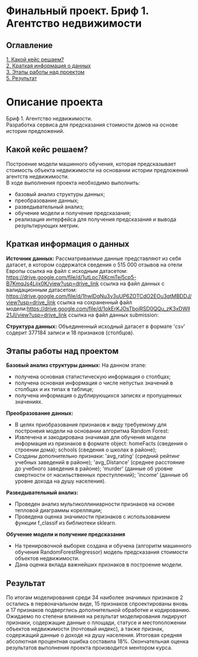 # Финальный проект. Бриф 1. Агентство недвижимости

## Оглавление
[1. Какой кейс решаем?](https://github.com/anton031179/sf_data_science/blob/main/PROJECT-3%20(EDA%20%2B%20Feature%20Engineering)/README.md#какой-кейс-решаем)  
[2. Краткая информация о данных](https://github.com/anton031179/sf_data_science/blob/main/PROJECT-3%20(EDA%20%2B%20Feature%20Engineering)/README.md#краткая-информация-о-данных)  
[3. Этапы работы над проектом](https://github.com/anton031179/sf_data_science/blob/main/PROJECT-3%20(EDA%20%2B%20Feature%20Engineering)/README.md#Этапы-работы-над-проектом)  
[5. Результат](https://github.com/anton031179/sf_data_science/blob/main/PROJECT-3%20(EDA%20%2B%20Feature%20Engineering)/README.md#результат)   

# Описание проекта 
Бриф 1. Агентство недвижимости.  
Разработка сервиса для предсказания стоимости домов на основе истории предложений.
				
## Какой кейс решаем?
Построение модели машинного обучения, которая предсказывает стоимость объекта недвижимости на основании истории предложений агентств недвижимости.  
В ходе выполнения проекта необходимо выполнить:
- базовый анализ структуры данных;
- преобразование данных;
- разведывательный анализ;
- обучение модели и получение предсказания;
- реализация интерфейса для получения предсказания и вывода результирующих метрик.

## Краткая информация о данных

**Источник данных:** 
Рассматриваемые данные представляют из себя датасет, в котором содержатся сведения о 515 000 отзывов на отели Европы
ссылка на файл с исходным датасетом: https://drive.google.com/file/d/1utLpc74KcmTej5cp5-B7KmqJs4Lijx0K/view?usp=drive_link
ссылка на файл данных с валидационным датасетом: https://drive.google.com/file/d/1hwlDqNu3v3uUP6ZOTCdO2EOu3qtMBDDJ/view?usp=drive_link
ссылка на сохраненный файл модели:https://drive.google.com/file/d/1okErKJOsTbojRSD0QQu_zK3xDWlI21Jl/view?usp=drive_link
ссылка на файл данных submission: 

**Структура данных:** 
Объединенный исходный датасет в формате 'csv' содерит 377184 записи и 18 признаков (столбцов).
  
## Этапы работы над проектом

**Базовый анализ структуры данных:**
На данном этапе:
- получена основная статистическую информация о столбцах;
- получена основная информация о числе непустых значений в столбцах и их типах в таблице;
- получена информация о дублирующихся записях и пропущенных значениях.

**Преобразование данных:**
- В целях приобразования признаков к виду требуемому для постронеия модели на основании алгоритма Random Forest:
- Извлечена и закодирована значимая для обучения модели информация из признаков в формате object: 
    homeFacts (сведения о строении дома);
    schools (сведения о школах в районе);
- Созданы дополнительно признаки: 
    'avg_rating' (средний рейтинг учебных заведений в районе);
    'avg_Distance' (среднее расстояние до учебного заведения в районе);
    'murder' (данные об уровне смертности от насильственных преступлений);
    'income' (данные об уровне дохода на душу населения).

**Разведывательный анализ:**
- Проведен анализ мультиколлиниарности признаков на основе тепловой диаграммы корелляции;
- Проведена оценка значимости признаков с использованием функции f_classif из библиотеки sklearn.

**Обучение модели и получение предсказания**
- На тренировочной выборке создана и обучена (алгоритм машинного обучения RandomForestRegressor) модель предсказания стоимости объектов недвижимости.
- Дана оценка вклада важнейших признаков в построение модели.

## Результат  
По итогам моделирования среди 34 наиболее значимых признаков 2 остались в первоначальном виде, 15 признаков спроектированы вновь и 17 признаков подверглись дополнительной обработке и кодированию. Ожидаемо по степени влияния на результат моделирования лидируют признаки, содержащие данные о площади, статусе и местоположении объектов недвижимости (почтовый индекс), а также признак, содержащий данные о доходе на душу населения. Итоговая средняя абсолютная процентная ошибка составила 18%.
Окончательная оценка результатов выполнения проекта производится ментором курса.

